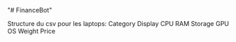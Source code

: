 "# FinanceBot" 


Structure du csv pour les laptops:
Category   Display CPU	RAM	Storage	GPU	OS	Weight	Price